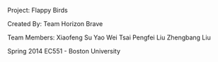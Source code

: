 Project: Flappy Birds

Created By: Team Horizon Brave

Team Members: 
Xiaofeng Su 
Yao Wei Tsai 
Pengfei  Liu 
Zhengbang Liu  

Spring 2014 EC551 - Boston University

